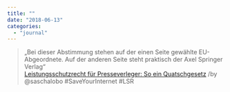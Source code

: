 ```yaml
---
title: ""
date: "2018-06-13"
categories: 
  - "journal"
---
```


> „Bei dieser Abstimmung stehen auf der einen Seite gewählte EU-Abgeordnete. Auf der anderen Seite steht praktisch der Axel Springer Verlag“  
> [Leistungsschutzrecht für Presseverleger: So ein Quatschgesetz](https://goo.gl/6t97YC) /by @saschalobo #SaveYourInternet #LSR
